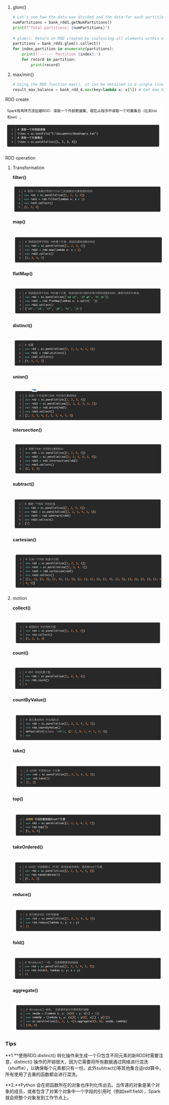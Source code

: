 1. glom()

   ```python
   # Let's see how the data was divided and the data for each partition
   numPartitions = bank_rdd1.getNumPartitions()
   print(f"Total partitions: {numPartitions}")
   
   # glom(): Return an RDD created by coalescing all elements within each partition into a list
   partitions = bank_rdd1.glom().collect()
   for index,partition in enumerate(partitions):
       print(f'------ Partition {index}:')
       for record in partition:
           print(record)
   ```

   

2. max/min()

   ```python
   # Using the RDD function max(), it can be obtained in a single line 
   result_max_balance = bank_rdd_4.max(key=lambda x: x[5]) # Get max by value in index 5 (balance)
   ```

   

RDD create

 ![截屏2021-01-16 下午9.01.37](https://raw.githubusercontent.com/DataDevLPY/TyporaPicStore/main/Picture202111220112621.png?token=AWS37JN3M3MQGOIIXIXD4JLBTJ7D6)



RDD operation

1. Transformation

   **filter()**

   ![截屏2021-01-16 下午9.02.48](https://raw.githubusercontent.com/DataDevLPY/TyporaPicStore/main/Picture202111220112185.png?token=AWS37JIDSV3P7SAT5IUSKJLBTJ7EI)

   **map()**

   ​		![截屏2021-01-16 下午9.03.22](https://raw.githubusercontent.com/DataDevLPY/TyporaPicStore/main/Picture202111220112264.png?token=AWS37JN66IDK3RE45NRR2STBTJ7EO)

   **flatMap()**

   ​		![截屏2021-01-16 下午9.03.58](https://raw.githubusercontent.com/DataDevLPY/TyporaPicStore/main/Picture202111220112520.png?token=AWS37JKUIRRVE7W7BFNM35LBTJ7E6)

   **distinct()**

   ​		![截屏2021-01-16 下午9.04.47](https://raw.githubusercontent.com/DataDevLPY/TyporaPicStore/main/Picture202111220112334.png?token=AWS37JLBTJZFBSW2LBESRIDBTJ7FQ)

   **union()**

   ​		![截屏2021-01-16 下午9.05.09](https://raw.githubusercontent.com/DataDevLPY/TyporaPicStore/main/Picture202111220113882.png?token=AWS37JKHNFD75IE6NNOHRJLBTJ7F6)

   **intersection()**

   ​		![截屏2021-01-16 下午9.05.37](https://raw.githubusercontent.com/DataDevLPY/TyporaPicStore/main/Picture202111220113375.png?token=AWS37JITECYWDECJME675NTBTJ7HI)

   **subtract()**

   ​		![截屏2021-01-16 下午9.05.57](https://raw.githubusercontent.com/DataDevLPY/TyporaPicStore/main/Picture202111220113056.png?token=AWS37JJ4ATUTJSBBFZ5QPUDBTJ7GE)

   **cartesian()**

   ​		![截屏2021-01-16 下午9.06.28](https://raw.githubusercontent.com/DataDevLPY/TyporaPicStore/main/Picture202111220113854.png?token=AWS37JIWBKD5MOBXB3Y5V7LBTJ7GU)		

2. motion

   **collect()**

   ​		![截屏2021-01-16 下午9.07.46](https://raw.githubusercontent.com/DataDevLPY/TyporaPicStore/main/Picture202111220113583.png?token=AWS37JIJEUARY547MDKADQLBTJ7IS)

   **count()**

   ​		![截屏2021-01-16 下午9.08.05](https://raw.githubusercontent.com/DataDevLPY/TyporaPicStore/main/Picture202111220113662.png?token=AWS37JJWWUAHQWZWKYVLQL3BTJ7IW)

   **countByValue()**

   ​		![截屏2021-01-16 下午9.08.24](https://raw.githubusercontent.com/DataDevLPY/TyporaPicStore/main/Picture202111220114226.png?token=AWS37JLK6NP47OKZV6Z7CVLBTJ7JK)

   **take()**

   ​		![截屏2021-01-16 下午9.09.16](https://raw.githubusercontent.com/DataDevLPY/TyporaPicStore/main/Picture202111220114124.png?token=AWS37JIJ2QAEJXNBAE6X623BTJ7JO)

   **top()**

   ​		![截屏2021-01-16 下午9.09.38](https://raw.githubusercontent.com/DataDevLPY/TyporaPicStore/main/Picture202111220114480.png?token=AWS37JPGONILIC3F64SBYVLBTJ7J2)

   **takeOrdered()**

   ​		![截屏2021-01-16 下午9.10.01](https://raw.githubusercontent.com/DataDevLPY/TyporaPicStore/main/Picture202111220114808.png?token=AWS37JN4JNRR7BIXCASD2RDBTJ7JW)

   **reduce()**

   ​		![截屏2021-01-16 下午9.10.23](https://raw.githubusercontent.com/DataDevLPY/TyporaPicStore/main/Picture202111220114012.png?token=AWS37JIEQI7QZOUQJHW6J5LBTJ7KI)

   **fold()**

   ​		![截屏2021-01-16 下午9.11.41](https://raw.githubusercontent.com/DataDevLPY/TyporaPicStore/main/Picture202111220114846.png?token=AWS37JKNRO2R5HGPEYZZALLBTJ7KO)

   **aggregate()**

   ​		![截屏2021-01-16 下午9.12.08](https://raw.githubusercontent.com/DataDevLPY/TyporaPicStore/main/Picture202111220114951.png?token=AWS37JK6EDCWEHGMG3742SDBTJ7KY)



### Tips

**1.**使用RDD.distinct() 转化操作来生成一个只包含不同元素的新RDD时需要注意，distinct() 操作的开销很大，因为它需要将所有数据通过网络进行混洗（shuffle），以确保每个元素都只有一份。此外subtract()等其他集合运rdd算中，所有使用了去重的函数都会进行混洗。

**2.**Python 会在把函数所在的对象也序列化传出去。当传递的对象是某个对象的成员，或者包含了对某个对象中一个字段的引用时（例如self.field），Spark 就会把整个对象发到工作节点上。

